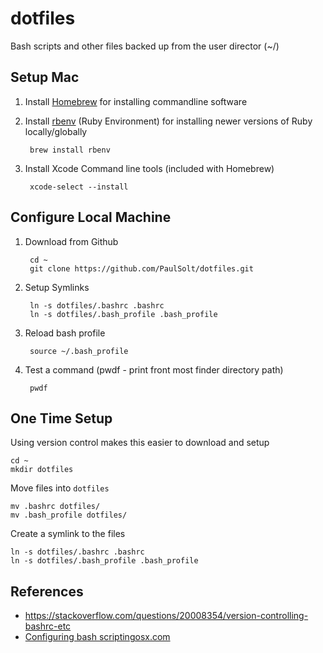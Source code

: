 # dotfiles
Bash scripts and other files backed up from the user director (~/)

## Setup Mac

1. Install [Homebrew](https://brew.sh) for installing commandline software

2. Install [rbenv](https://github.com/rbenv/rbenv) (Ruby Environment) for installing newer versions of Ruby locally/globally

		brew install rbenv

3. Install Xcode Command line tools (included with Homebrew)

		xcode-select --install


## Configure Local Machine

1. Download from Github

		cd ~
		git clone https://github.com/PaulSolt/dotfiles.git

2. Setup Symlinks

		ln -s dotfiles/.bashrc .bashrc
		ln -s dotfiles/.bash_profile .bash_profile

3. Reload bash profile

		source ~/.bash_profile

4. Test a command (pwdf - print front most finder directory path)

		pwdf

## One Time Setup

Using version control makes this easier to download and setup

	cd ~
	mkdir dotfiles

Move files into `dotfiles`	

	mv .bashrc dotfiles/
	mv .bash_profile dotfiles/

Create a symlink to the files

	ln -s dotfiles/.bashrc .bashrc
	ln -s dotfiles/.bash_profile .bash_profile

## References

* <https://stackoverflow.com/questions/20008354/version-controlling-bashrc-etc>
* [Configuring bash scriptingosx.com](https://scriptingosx.com/2017/05/configuring-bash-with-aliases-and-functions/)

